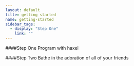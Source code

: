 ```yaml
---
layout: default
title: getting started
name: getting-started
sidebar_tags:
  - display: "Step One"
    link: ""
---
```


####Step One
Program with haxel

####Step Two
Bathe in the adoration of all of your friends